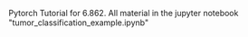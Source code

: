 Pytorch Tutorial for 6.862.  All material in the jupyter notebook "tumor_classification_example.ipynb"
